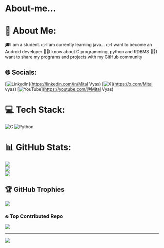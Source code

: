 # About-me...
# 💫 About Me:
🎓I am a student.
👉I am currently learning java…
👉I want to become an Android developer
👩‍🎓I know about C programming, python and RDBMS
👩‍💻I want to share my programs and projects with my GitHub community


## 🌐 Socials:
[![LinkedIn](https://img.shields.io/badge/LinkedIn-%230077B5.svg?logo=linkedin&logoColor=white)](https://linkedin.com/in/Mital Vyas) [![X](https://img.shields.io/badge/X-black.svg?logo=X&logoColor=white)](https://x.com/Mital vyas) [![YouTube](https://img.shields.io/badge/YouTube-%23FF0000.svg?logo=YouTube&logoColor=white)](https://youtube.com/@Mital Vyas) 

# 💻 Tech Stack:
![C](https://img.shields.io/badge/c-%2300599C.svg?style=for-the-badge&logo=c&logoColor=white) ![Python](https://img.shields.io/badge/python-3670A0?style=for-the-badge&logo=python&logoColor=ffdd54)
# 📊 GitHub Stats:
![](https://github-readme-stats.vercel.app/api?username=Mitalvyas23&theme=dark&hide_border=false&include_all_commits=true&count_private=false)<br/>
![](https://github-readme-streak-stats.herokuapp.com/?user=Mitalvyas23&theme=dark&hide_border=false)<br/>
![](https://github-readme-stats.vercel.app/api/top-langs/?username=Mitalvyas23&theme=dark&hide_border=false&include_all_commits=true&count_private=false&layout=compact)

## 🏆 GitHub Trophies
![](https://github-profile-trophy.vercel.app/?username=Mitalvyas23&theme=dark&no-frame=false&no-bg=true&margin-w=4)

### 🔝 Top Contributed Repo
![](https://github-contributor-stats.vercel.app/api?username=Mitalvyas23&limit=5&theme=dark&combine_all_yearly_contributions=true)

---
[![](https://visitcount.itsvg.in/api?id=Mitalvyas23&icon=7&color=3)](https://visitcount.itsvg.in)
